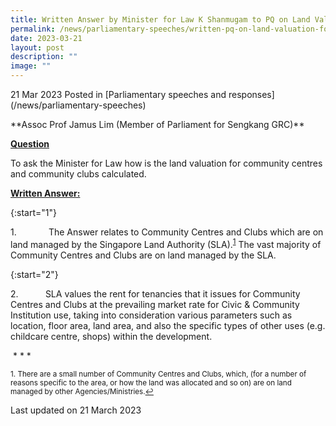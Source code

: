 ```yaml
---
title: Written Answer by Minister for Law K Shanmugam to PQ on Land Valuation for Community Centres and Community Clubs
permalink: /news/parliamentary-speeches/written-pq-on-land-valuation-for-ccs/
date: 2023-03-21
layout: post
description: ""
image: ""
---
```

21 Mar 2023 Posted in \[Parliamentary speeches and responses\](/news/parliamentary-speeches)

\*\*Assoc Prof Jamus Lim (Member of Parliament for Sengkang GRC)\*\*

<b><u>Question</u></b>

To ask the Minister for Law how is the land valuation for community centres and community clubs calculated.

<b><u>Written Answer:</u></b>

{:start="1"}

1.             The Answer relates to Community Centres and Clubs which are on land managed by the Singapore Land Authority (SLA).<sup><a href="#fn1" id="ref1">1</a></sup> The vast majority of Community Centres and Clubs are on land managed by the SLA.

{:start="2"}

2.           SLA values the rent for tenancies that it issues for Community Centres and Clubs at the prevailing market rate for Civic & Community Institution use, taking into consideration various parameters such as location, floor area, land area, and also the specific types of other uses (e.g. childcare centre, shops) within the development.

 \* \* \*

<p><sup id="fn1">1. There are a small number of Community Centres and Clubs, which, (for a number of reasons specific to the area, or how the land was allocated and so on) are on land managed by other Agencies/Ministries.<a href="#ref1" title="Jump back to footnote 1 in the text.">↩</a></sup></p>

<p class="right-side-updated">Last updated on 21 March 2023</p>
